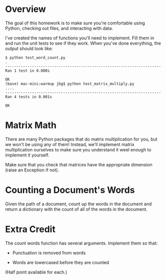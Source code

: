 
Overview
===========================

The goal of this homework is to make sure you're comfortable using
Python, checking out files, and interacting with data.

I've created the names of functions you'll need to implement.  Fill
them in and run the unit tests to see if they work.  When you've done
everything, the output should look like:
```
$ python test_word_count.py
.
----------------------------------------------------------------------
Ran 1 test in 0.000s

OK
(base) mac-mini:warmup jbg$ python test_matrix_multiply.py
....
----------------------------------------------------------------------
Ran 4 tests in 0.001s

OK
```

Matrix Math
===========================

There are many Python packages that do matrix multiplication for you,
but we won't be using any of them!  Instead, we'll implement matrix
multiplication ourselves to make sure you understand it weel enough to
implement it yourself.

Make sure that you check that matrices have the appropriate dimension
(raise an Exception if not).

Counting a Document's Words
===========================

Given the path of a document, count up the words in the document and
return a dictionary with the count of all of the words in the document.

Extra Credit
===========================

The count words function has several arguments.  Implement them so that:

 * Punctuation is removed from words

 * Words are lowercased before they are counted

(Half point available for each.)
